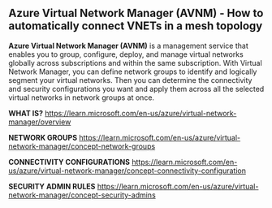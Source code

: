 ## Azure Virtual Network Manager (AVNM) - How to automatically connect VNETs in a mesh topology

**Azure Virtual Network Manager (AVNM)** is a management service that enables you to group, configure, deploy, and manage virtual networks globally across subscriptions and within the same subscription.  With Virtual Network Manager, you can define network groups to identify and logically segment your virtual networks. Then you can determine the connectivity and security configurations you want and apply them across all the selected virtual networks in network groups at once.

**WHAT IS?**
https://learn.microsoft.com/en-us/azure/virtual-network-manager/overview

**NETWORK GROUPS**
https://learn.microsoft.com/en-us/azure/virtual-network-manager/concept-network-groups

**CONNECTIVITY CONFIGURATIONS**
https://learn.microsoft.com/en-us/azure/virtual-network-manager/concept-connectivity-configuration

**SECURITY ADMIN RULES**
https://learn.microsoft.com/en-us/azure/virtual-network-manager/concept-security-admins

